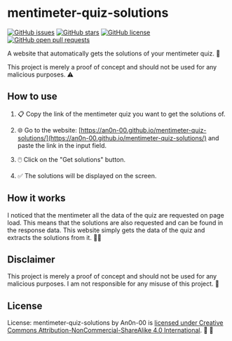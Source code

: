 # mentimeter-quiz-solutions

[![GitHub issues](https://img.shields.io/github/issues/An0n-00/mentimeter-quiz-solutions?label=Issues&color=red)](https://github.com/An0n-00/mentimeter-quiz-solutions/issues)  [![GitHub stars](https://img.shields.io/github/stars/An0n-00/mentimeter-quiz-solutions?label=Stars&color=yellow)](https://github.com/An0n-00/mentimeter-quiz-solutions/stargazers)   [![GitHub license](https://img.shields.io/badge/License-CC%20BY--NC--SA%204.0-orange)](https://github.com/An0n-00/mentimeter-quiz-solutions/blob/main/LICENSE.md)  [![GitHub open pull requests](https://img.shields.io/github/issues-pr/An0n-00/mentimeter-quiz-solutions?label=Open%20PRs&color=cyan)](https://github.com/An0n-00/mentimeter-quiz-solutions/pulls)


A website that automatically gets the solutions of your mentimeter quiz. 🎉

This project is merely a proof of concept and should not be used for any malicious purposes. ⚠️

## How to use

1. 📋 Copy the link of the mentimeter quiz you want to get the solutions of.

2. 🌐 Go to the website: [https://an0n-00.github.io/mentimeter-quiz-solutions/](https://an0n-00.github.io/mentimeter-quiz-solutions/) and paste the link in the input field.

3. 🖱️ Click on the "Get solutions" button.

4. ✅ The solutions will be displayed on the screen.

## How it works

I noticed that the mentimeter all the data of the quiz are requested on page load. This means that the solutions are also requested and can be found in the response data. This website simply gets the data of the quiz and extracts the solutions from it. 🕵️‍♂️

## Disclaimer

This project is merely a proof of concept and should not be used for any malicious purposes. I am not responsible for any misuse of this project. 🚫

## License

License: mentimeter-quiz-solutions by An0n-00 is [licensed under Creative Commons Attribution-NonCommercial-ShareAlike 4.0 International](./LICENSE). 📜 📜